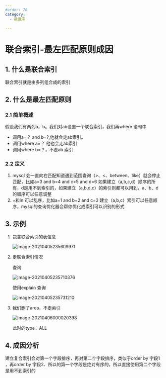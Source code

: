 ```yaml
---
#order: 70
category:
  - 数据库

---
```


# 联合索引-最左匹配原则成因

## 1. 什么是联合索引

联合索引就是由多列组合成的索引

## 2. 什么是最左匹配原则

### 2.1 简单概述

假设我们有两列a，b。我们对ab设置一个联合索引，我们再where 语句中

- 调用a=？ and b=?,他就会走ab索引。
- 调用where a=？ 他也会走ab索引
- 调用where b=？，不走ab 索引

### 2.2 定义

1. mysql 会一直向右匹配知道遇到范围查询（>、<、between、like）就会停止匹配，比如a=3 and b=4 and c>5 and d=6 如果建立（a,b,c,d）顺序的所有，d是用不到索引的，如果建立（a,b,d,c）的索引则都可以用到，a、b、d的顺序可以任意调整
2. =和in 可以乱序，比如a=1 and b=2 and c=3 建立（a,b,c）索引可以任意顺序，mysql的查询优化器会帮你优化成索引可以识别的形式

## 3. 示例

1. 包含联合索引的表信息

   ![image-20210405235609971](https://zszblog.oss-cn-beijing.aliyuncs.com/zszblog/blogimage-master/image-20210405235609971.png)

2. 走联合索引情况

   查询

   ![image-20210405235710376](https://zszblog.oss-cn-beijing.aliyuncs.com/zszblog/blogimage-master/image-20210405235710376.png)

   使用explain 查询

   ![image-20210405235731210](https://zszblog.oss-cn-beijing.aliyuncs.com/zszblog/blogimage-master/image-20210405235731210.png)

3. 我们删了area，不走索引

   ![image-20210406000020398](https://zszblog.oss-cn-beijing.aliyuncs.com/zszblog/blogimage-master/image-20210406000020398.png)

   此时的type：ALL

## 4. 成因分析

建立复合索引会对第一个字段排序，再对第二个字段排序，类似于order by 字段1 ，再order by 字段2、所以的第一个字段是绝对有序的，所以直接使用第二个字段是用不到索引的

